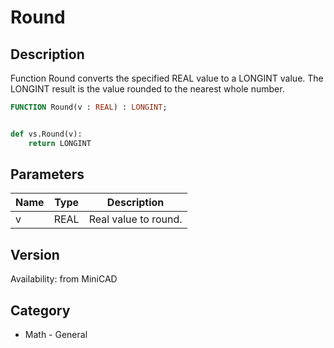 # Round

## Description
Function Round converts the specified REAL value to a LONGINT value. The LONGINT result is the value rounded to the nearest whole number.

```pascal
FUNCTION Round(v : REAL) : LONGINT;
```

```python

def vs.Round(v):
    return LONGINT
```

## Parameters
|Name|Type|Description|
|---|---|---|
|v|REAL|Real value to round.|

## Version
Availability: from MiniCAD
## Category
* Math - General

